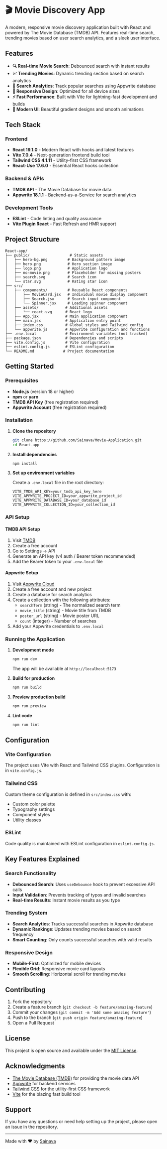 # 🎬 Movie Discovery App

A modern, responsive movie discovery application built with React and powered by The Movie Database (TMDB) API. Features real-time search, trending movies based on user search analytics, and a sleek user interface.

## Features

- **🔍 Real-time Movie Search**: Debounced search with instant results
- **📈 Trending Movies**: Dynamic trending section based on search analytics
- **🎯 Search Analytics**: Track popular searches using Appwrite database
- **📱 Responsive Design**: Optimized for all device sizes
- **⚡ Fast Performance**: Built with Vite for lightning-fast development and builds
- **🎨 Modern UI**: Beautiful gradient designs and smooth animations

## Tech Stack

### Frontend
- **React 19.1.0** - Modern React with hooks and latest features
- **Vite 7.0.4** - Next-generation frontend build tool
- **Tailwind CSS 4.1.11** - Utility-first CSS framework
- **React-Use 17.6.0** - Essential React hooks collection

### Backend & APIs
- **TMDB API** - The Movie Database for movie data
- **Appwrite 18.1.1** - Backend-as-a-Service for search analytics

### Development Tools
- **ESLint** - Code linting and quality assurance
- **Vite Plugin React** - Fast Refresh and HMR support

## Project Structure

```
React-app/
├── public/                  # Static assets
│   ├── hero-bg.png         # Background pattern image
│   ├── hero.png            # Hero section image
│   ├── logo.png            # Application logo
│   ├── no-movie.png        # Placeholder for missing posters
│   ├── search.svg          # Search icon
│   └── star.svg            # Rating star icon
├── src/
│   ├── components/         # Reusable React components
│   │   ├── MovieCard.jsx   # Individual movie display component
│   │   ├── Search.jsx      # Search input component
│   │   └── Spinner.jsx     # Loading spinner component
│   ├── assets/            # Additional assets
│   │   └── react.svg      # React logo
│   ├── App.jsx            # Main application component
│   ├── main.jsx           # Application entry point
│   ├── index.css          # Global styles and Tailwind config
│   └── appwrite.js        # Appwrite configuration and functions
├── .env.local             # Environment variables (not tracked)
├── package.json           # Dependencies and scripts
├── vite.config.js         # Vite configuration
├── eslint.config.js       # ESLint configuration
└── README.md             # Project documentation
```

## Getting Started

### Prerequisites

- **Node.js** (version 18 or higher)
- **npm** or **yarn**
- **TMDB API Key** (free registration required)
- **Appwrite Account** (free registration required)

### Installation

1. **Clone the repository**
   ```bash
   git clone https://github.com/Sainava/Movie-Application.git
   cd React-app
   ```

2. **Install dependencies**
   ```bash
   npm install
   ```

3. **Set up environment variables**
   
   Create a `.env.local` file in the root directory:
   ```env
   VITE_TMDB_API_KEY=your_tmdb_api_key_here
   VITE_APPWRITE_PROJECT_ID=your_appwrite_project_id
   VITE_APPWRITE_DATABASE_ID=your_database_id
   VITE_APPWRITE_COLLECTION_ID=your_collection_id
   ```

### API Setup

#### TMDB API Setup
1. Visit [TMDB](https://www.themoviedb.org/)
2. Create a free account
3. Go to Settings → API
4. Generate an API key (v4 auth / Bearer token recommended)
5. Add the Bearer token to your `.env.local` file

#### Appwrite Setup
1. Visit [Appwrite Cloud](https://cloud.appwrite.io/)
2. Create a free account and new project
3. Create a database for search analytics
4. Create a collection with the following attributes:
   - `searchTerm` (string) - The normalized search term
   - `movie_title` (string) - Movie title from TMDB
   - `poster_url` (string) - Movie poster URL
   - `count` (integer) - Number of searches
5. Add your Appwrite credentials to `.env.local`

### Running the Application

1. **Development mode**
   ```bash
   npm run dev
   ```
   The app will be available at `http://localhost:5173`

2. **Build for production**
   ```bash
   npm run build
   ```

3. **Preview production build**
   ```bash
   npm run preview
   ```

4. **Lint code**
   ```bash
   npm run lint
   ```

## Configuration

### Vite Configuration
The project uses Vite with React and Tailwind CSS plugins. Configuration is in `vite.config.js`.

### Tailwind CSS
Custom theme configuration is defined in `src/index.css` with:
- Custom color palette
- Typography settings
- Component styles
- Utility classes

### ESLint
Code quality is maintained with ESLint configuration in `eslint.config.js`.

##  Key Features Explained

### Search Functionality
- **Debounced Search**: Uses `useDebounce` hook to prevent excessive API calls
- **Input Validation**: Prevents tracking of typos and invalid searches
- **Real-time Results**: Instant movie results as you type

### Trending System
- **Search Analytics**: Tracks successful searches in Appwrite database
- **Dynamic Rankings**: Updates trending movies based on search frequency
- **Smart Counting**: Only counts successful searches with valid results

### Responsive Design
- **Mobile-First**: Optimized for mobile devices
- **Flexible Grid**: Responsive movie card layouts
- **Smooth Scrolling**: Horizontal scroll for trending movies

## Contributing

1. Fork the repository
2. Create a feature branch (`git checkout -b feature/amazing-feature`)
3. Commit your changes (`git commit -m 'Add some amazing feature'`)
4. Push to the branch (`git push origin feature/amazing-feature`)
5. Open a Pull Request

## License

This project is open source and available under the [MIT License](LICENSE).

## Acknowledgments

- [The Movie Database (TMDB)](https://www.themoviedb.org/) for providing the movie data API
- [Appwrite](https://appwrite.io/) for backend services
- [Tailwind CSS](https://tailwindcss.com/) for the utility-first CSS framework
- [Vite](https://vitejs.dev/) for the blazing fast build tool

## Support

If you have any questions or need help setting up the project, please open an issue in the repository.

---

Made with ❤️ by [Sainava](https://github.com/Sainava)
